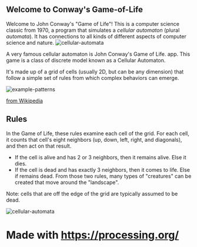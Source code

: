 ## Welcome to Conway's Game-of-Life

Welcome to John Conway's "Game of Life"! This is a computer science
classic from 1970, a program that simulates a _cellular automaton_
(plural _automata_). It has connections to all kinds of different
aspects of computer science and nature.
![cellular-automata](https://media.giphy.com/media/d7SnByEMkrdeoVQ2lT/giphy.gif)

A very famous cellular automaton is John Conway's Game of Life. app. 
This game is a class of discrete model known as a Cellular Automaton.

It's made up of a grid of cells (usually 2D, but can be any dimension) that follow a simple set of rules from which complex behaviors can emerge.

![example-patterns](https://media.giphy.com/media/4VVZTvTqzRR0BUwNIH/giphy.gif)

[from Wikipedia](https://en.wikipedia.org/wiki/Conway%27s_Game_of_Life#Examples_of_patterns)

## Rules
In the Game of Life, these rules examine each cell of the grid. For each cell, it counts that cell's eight neighbors (up, down, left, right, and diagonals), and then act on that result.

- If the cell is alive and has 2 or 3 neighbors, then it remains alive. Else it dies.
- If the cell is dead and has exactly 3 neighbors, then it comes to life. Else if remains dead.
From those two rules, many types of "creatures" can be created that move around the "landscape".

Note: cells that are off the edge of the grid are typically assumed to be dead.

![cellular-automata](https://media.giphy.com/media/eKVQGBN9NTV2vNpqZA/giphy.gif)
# Made with https://processing.org/
